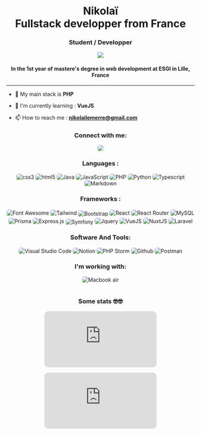 <h1 align="center">Nikolaï <br /> Fullstack developper from France</h1>
<h3 align="center">Student / Developper</h3>
<p align="center">
<img src="https://badges.zahtec.com/views/nikoolaii"/>
</p>
<h4 align="center">In the 1st year of mastere's degree in web development at ESGI in Lille, France</h4>
<hr />

- 🔭 My main stack is **PHP**

- 🌱 I'm currently learning : **VueJS**

- 📫 How to reach me : **nikolailemerre@gmail.com**

<h3 align="center">Connect with me:</h3>
<div align="center">
<a href="https://www.linkedin.com/in/nikola%C3%AF-lemerre-bb1a18215/" target="_blank"><img align="center" src="https://img.shields.io/badge/LinkedIn-0077B5?style=for-the-badge&logo=linkedin&logoColor=white" style="border-radius: 5px;" /></a>
</div>
<h3 align="Center">Languages :</h3>
<div align = "center">
<img align="center" src="https://img.shields.io/badge/CSS-239120?&style=for-the-badge&logo=css3&logoColor=white" alt="css3" style="border-radius: 5px;" /> <img align="center" src="https://img.shields.io/badge/HTML-239120?style=for-the-badge&logo=html5&logoColor=white" alt="html5" style="border-radius: 5px;" /> <img align="center" src="https://img.shields.io/badge/Java-ED8B00?style=for-the-badge&logo=openjdk&logoColor=white" alt="Java" style="border-radius: 5px;" /> <img align="center" src="https://img.shields.io/badge/JavaScript-323330?style=for-the-badge&logo=javascript&logoColor=F7DF1E" alt="JavaScript" style="border-radius: 5px;" /> <img align="center" src="https://img.shields.io/badge/PHP-777BB4?style=for-the-badge&logo=php&logoColor=white" alt="PHP" style="border-radius: 5px;" /> <img align="center" src="https://img.shields.io/badge/Python-3776AB?style=for-the-badge&logo=python&logoColor=white" alt="Python" style="border-radius: 5px;" /> <img align="center" src="https://img.shields.io/badge/TypeScript-007ACC?style=for-the-badge&logo=typescript&logoColor=white" alt="Typescript" style="border-radius: 5px;" /> <img align="center" src="https://img.shields.io/badge/Markdown-000000?style=for-the-badge&logo=markdown&logoColor=white" alt="Markdown" style="border-radius: 5px;" />
</div>
<h3 align="center">Frameworks :</h3>
<div align = "center">
<img align="center" src="https://img.shields.io/badge/Font_Awesome-339AF0?style=for-the-badge&logo=fontawesome&logoColor=white" alt="Font Awesome" style="border-radius: 5px;" /> <img align="center" src="https://img.shields.io/badge/Tailwind_CSS-38B2AC?style=for-the-badge&logo=tailwind-css&logoColor=white" alt="Tailwind" style="border-radius: 5px;" /> <img align="center" src="https://img.shields.io/badge/Bootstrap-563D7C?style=for-the-badge&logo=bootstrap&logoColor=white" alt="Bootstrap" style="border-radius: 5px; margin-top: 5px"/> <img align="center" src="https://img.shields.io/badge/React-20232A?style=for-the-badge&logo=react&logoColor=61DAFB" alt="React" style="border-radius: 5px;" /> <img align="center" src="https://img.shields.io/badge/React_Router-CA4245?style=for-the-badge&logo=react-router&logoColor=white" alt="React Router" style="border-radius: 5px;" /> <img align="center" src="https://img.shields.io/badge/MySQL-005C84?style=for-the-badge&logo=mysql&logoColor=white" alt="MySQL" style="border-radius: 5px;" /> <img align="center" src="https://img.shields.io/badge/Prisma-3982CE?style=for-the-badge&logo=Prisma&logoColor=white" alt="Prisma" style="border-radius: 5px;" /> <img align="center" src="https://img.shields.io/badge/Express.js-404D59?style=for-the-badge" alt="Express.js" style="border-radius: 5px;" /> <img align="center" src="https://img.shields.io/badge/Symfony-000000?style=for-the-badge&logo=Symfony&logoColor=white" alt="Symfony" style="border-radius: 5px; margin-top: 5px"/> <img align="center" src="https://img.shields.io/badge/jQuery-0769AD?style=for-the-badge&logo=jquery&logoColor=white" alt="Jquery" style="border-radius: 5px;" /> <img align="center" src="https://img.shields.io/badge/Vue%20js-35495E?style=for-the-badge&logo=vuedotjs&logoColor=4FC08D" alt="VueJS" style="border-radius: 5px;" /> <img align="center" src="https://img.shields.io/badge/nuxt%20js-00C58E?style=for-the-badge&logo=nuxtdotjs&logoColor=white" alt="NuxtJS" style="border-radius: 5px;" /> <img align="center" src="https://img.shields.io/badge/Laravel-FF2D20?style=for-the-badge&logo=laravel&logoColor=white" alt="Laravel" style="border-radius: 5px;" />
</div>
<h3 align="center">Software And Tools:</h3>
<div align = "center">
<img align="center" src="https://img.shields.io/badge/Visual_Studio_Code-0078D4?style=for-the-badge&logo=visual%20studio%20code&logoColor=" alt="Visual Studio Code" style="border-radius: 5px;" /> <img align="center" src="https://img.shields.io/badge/Notion-000000?style=for-the-badge&logo=notion&logoColor=white" alt="Notion" style="border-radius: 5px;" /> <img align="center" src="https://img.shields.io/badge/Jetbrain-000000?style=for-the-badge&logo=JetBrain&logoColor=white" alt="PHP Storm" style="border-radius: 5px;" /> <img align="center" src="https://img.shields.io/badge/GitHub-100000?style=for-the-badge&logo=github&logoColor=white" alt="Github" style="border-radius: 5px;" /> <img align="center" src="https://img.shields.io/badge/Postman-FF6C37?style=for-the-badge&logo=Postman&logoColor=white" alt="Postman" style="border-radius: 5px;" />
</div>

<h3 align="center">I'm working with:</h3>
<div align = "center">
  <img align="center" src="https://img.shields.io/badge/Apple-MacBook_Air_M2_2022-999999?style=for-the-badge&logo=apple&logoColor=white" alt="Macbook air" style="border-radius: 5px;" />
</div>
<br />
<h3 align="center">Some stats 🤓🤓</h3>
<div align = "center">
<figure><embed src="https://wakatime.com/share/@8ddd8ce1-bcae-48d4-9723-3bfcccf3efdb/0afe5508-6019-4793-b0c6-f78fc4862db6.svg" style="border-radius: 10px;"></embed></figure> <figure><embed src="https://wakatime.com/share/@8ddd8ce1-bcae-48d4-9723-3bfcccf3efdb/d3a9f54e-aa23-4248-bbc1-f1ee7a5949ba.svg" style="border-radius: 10px;"></embed></figure>
</div>
